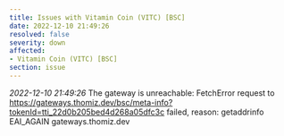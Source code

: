 ```yaml
---
title: Issues with Vitamin Coin (VITC) [BSC]
date: 2022-12-10 21:49:26
resolved: false
severity: down
affected:
- Vitamin Coin (VITC) [BSC]
section: issue
---
```


*2022-12-10 21:49:26* The gateway is unreachable: FetchError request to https://gateways.thomiz.dev/bsc/meta-info?tokenId=tti_22d0b205bed4d268a05dfc3c failed, reason: getaddrinfo EAI_AGAIN gateways.thomiz.dev